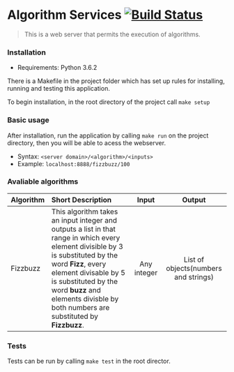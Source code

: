 # Algorithm Services [![Build Status](https://travis-ci.org/MatheusBarbieri/algorithm-services.svg?branch=master)](https://travis-ci.org/MatheusBarbieri/algorithm-services)

> This is a web server that permits the execution of algorithms.

### Installation
- Requirements: Python 3.6.2

There is a Makefile in the project folder which has set up rules for installing, running and testing this application.

To begin installation, in the root directory of the project call ```make setup```

### Basic usage
After installation, run the application by calling ```make run``` on the project directory, then you will be able to acess the webserver.
- Syntax: `<server domain>/<algorithm>/<inputs>`
- Example: `localhost:8888/fizzbuzz/100`


### Avaliable algorithms
| Algorithm | Short Description | Input | Output |
| ----------|:------------|:-----:| :-------:|
| Fizzbuzz  | This algorithm takes an input integer and outputs a list in that range in which every element divisible by 3 is substituted by the word **Fizz**, every element divisable by 5 is substituted by the word **buzz** and elements divisble by both numbers are substituted by **Fizzbuzz**.| Any integer | List of objects(numbers and strings)|

### Tests
Tests can be run by calling ```make test``` in the root director.
